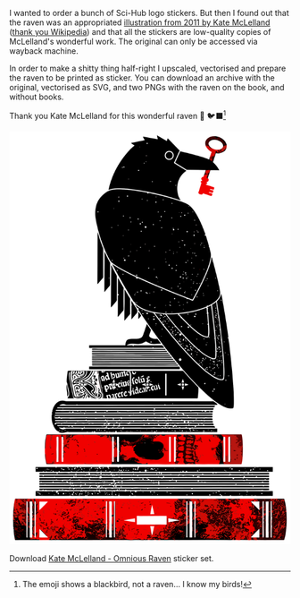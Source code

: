 I wanted to order a bunch of Sci-Hub logo stickers. But then I found out that the raven was an appropriated [illustration from 2011 by Kate McLelland](https://web.archive.org/web/20200622215842/https://gossipwolf.blogspot.com/2011/11/final-postcards-revealed.html) ([thank you Wikipedia](https://en.wikipedia.org/wiki/File:Scihub_raven.png)) and that all the stickers are low-quality copies of McLelland's wonderful work. The original can only be accessed via wayback machine.

In order to make a shitty thing half-right I upscaled, vectorised and prepare the raven to be printed as sticker. You can download an archive with the original, vectorised as SVG, and two PNGs with the raven on the book, and without books.

Thank you Kate McLelland for this wonderful raven 💖 🐦‍⬛[^1]

![](assets/kate-mclelland-omnious-raven-complete-sticker.png)

Download [Kate McLelland - Omnious Raven](assets/kate-mclelland-omnious-raven.zip) sticker set.

[^1]: The emoji shows a blackbird, not a raven… I know my birds!